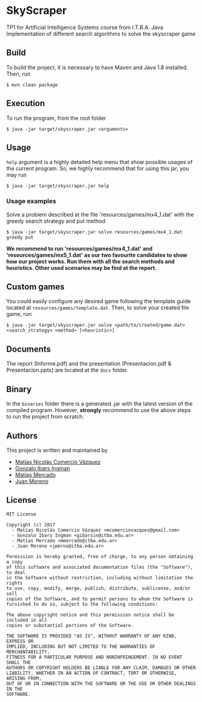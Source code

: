 # SkyScraper
TP1 for Artificial Intelligence Systems course from I.T.B.A.
Java Implementation of different search algorithms to solve the skyscraper game

## Build
To build the project, it is necessary to have Maven and Java 1.8 installed.
Then, run

    $ mvn clean package

## Execution
To run the program, from the root folder

    $ java -jar target/skyscraper.jar <arguments>

## Usage
`help` argument is a highly detailed help menu that show possible usages of the current program.
So, we highly recommend that for using this jar, you may run

    $ java -jar target/skyscraper.jar help

### Usage examples
Solve a problem described at the file 'resources/games/mx4_1.dat' with the greedy search strategy and put method

    $ java -jar target/skyscraper.jar solve resources/games/mx4_1.dat greedy put

**We recommend to run 'resources/games/mx4_1.dat' and 'resources/games/mx5_1.dat' as our two favourite candidates
 to show how our project works. Run them with all the search methods and heuristics.
 Other used scenarios may be find at the report.**

## Custom games
You could easily configure any desired game following the template guide located at `resources/games/template.dat`.
Then, to solve your created file game, run

    $ java -jar target/skyscraper.jar solve <path/to/created/game.dat> <search_strategy> <method> [<heuristic>]

## Documents
The report (Informe.pdf) and the presentation (Presentacion.pdf & Presentacion.pptx) are located at the `docs` folder.

## Binary
In the `binaries` folder there is a generated .jar with the latest version of the compiled program.
However, **strongly** recommend to use the above steps to run the project from scratch.

## Authors
This project is written and maintained by

- [Matías Nicolás Comercio Vázquez](https://github.com/MatiasComercio)
- [Gonzalo Ibars Ingman](https://github.com/gibarsin)
- [Matías Mercado](https://github.com/MatiasMercado)
- [Juan Moreno](https://github.com/jpmrno)

## License
    MIT License

    Copyright (c) 2017
      - Matías Nicolás Comercio Vázquez <mcomerciovazquez@gmail.com>
      - Gonzalo Ibars Ingman <gibarsin@itba.edu.ar>
      - Matías Mercado <mmercado@itba.edu.ar>
      - Juan Moreno <jpmrno@itba.edu.ar>
    
    Permission is hereby granted, free of charge, to any person obtaining a copy
    of this software and associated documentation files (the "Software"), to deal
    in the Software without restriction, including without limitation the rights
    to use, copy, modify, merge, publish, distribute, sublicense, and/or sell
    copies of the Software, and to permit persons to whom the Software is
    furnished to do so, subject to the following conditions:
    
    The above copyright notice and this permission notice shall be included in all
    copies or substantial portions of the Software.
    
    THE SOFTWARE IS PROVIDED "AS IS", WITHOUT WARRANTY OF ANY KIND, EXPRESS OR
    IMPLIED, INCLUDING BUT NOT LIMITED TO THE WARRANTIES OF MERCHANTABILITY,
    FITNESS FOR A PARTICULAR PURPOSE AND NONINFRINGEMENT. IN NO EVENT SHALL THE
    AUTHORS OR COPYRIGHT HOLDERS BE LIABLE FOR ANY CLAIM, DAMAGES OR OTHER
    LIABILITY, WHETHER IN AN ACTION OF CONTRACT, TORT OR OTHERWISE, ARISING FROM,
    OUT OF OR IN CONNECTION WITH THE SOFTWARE OR THE USE OR OTHER DEALINGS IN THE
    SOFTWARE.